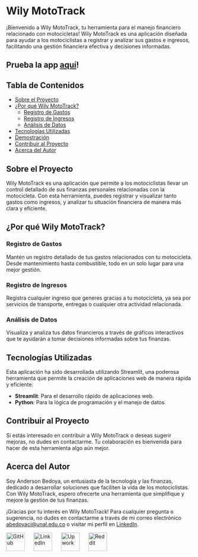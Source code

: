 # Wily MotoTrack

¡Bienvenido a Wily MotoTrack, tu herramienta para el manejo financiero relacionado con motocicletas! Wily MotoTrack es una aplicación diseñada para ayudar a los motociclistas a registrar y analizar sus gastos e ingresos, facilitando una gestión financiera efectiva y decisiones informadas.



## Prueba la app [aquí](https://wilymototrack.streamlit.app/)!

## Tabla de Contenidos

- [Sobre el Proyecto](#sobre-el-proyecto)
- [¿Por qué Wily MotoTrack?](#por-qué-wily-mototrack)
  - [Registro de Gastos](#registro-de-gastos)
  - [Registro de Ingresos](#registro-de-ingresos)
  - [Análisis de Datos](#análisis-de-datos)
- [Tecnologías Utilizadas](#tecnologías-utilizadas)
- [Demostración](#demostración)
- [Contribuir al Proyecto](#contribuir-al-proyecto)
- [Acerca del Autor](#acerca-del-autor)

## Sobre el Proyecto

Wily MotoTrack es una aplicación que permite a los motociclistas llevar un control detallado de sus finanzas personales relacionadas con la motocicleta. Con esta herramienta, puedes registrar y visualizar tanto gastos como ingresos, y analizar tu situación financiera de manera más clara y eficiente.

## ¿Por qué Wily MotoTrack?

### Registro de Gastos

Mantén un registro detallado de tus gastos relacionados con tu motocicleta. Desde mantenimiento hasta combustible, todo en un solo lugar para una mejor gestión.

### Registro de Ingresos

Registra cualquier ingreso que generes gracias a tu motocicleta, ya sea por servicios de transporte, entregas o cualquier otra actividad relacionada.

### Análisis de Datos

Visualiza y analiza tus datos financieros a través de gráficos interactivos que te ayudarán a tomar decisiones informadas sobre tus finanzas.

## Tecnologías Utilizadas

Esta aplicación ha sido desarrollada utilizando Streamlit, una poderosa herramienta que permite la creación de aplicaciones web de manera rápida y eficiente:

- **Streamlit**: Para el desarrollo rápido de aplicaciones web.
- **Python**: Para la lógica de programación y el manejo de datos.

## Contribuir al Proyecto

Si estás interesado en contribuir a Wily MotoTrack o deseas sugerir mejoras, no dudes en contactarme. Tu colaboración es bienvenida para hacer de esta herramienta algo aún mejor.

## Acerca del Autor

Soy Anderson Bedoya, un entusiasta de la tecnología y las finanzas, dedicado a desarrollar soluciones que faciliten la vida de los motociclistas. Con Wily MotoTrack, espero ofrecerte una herramienta que simplifique y mejore la gestión de tus finanzas.

¡Gracias por tu interés en Wily MotoTrack! Para cualquier pregunta o sugerencia, no dudes en contactarme a través de mi correo electrónico [abedoyaci@unal.edu.co](mailto:abedoyaci@unal.edu.co) o visitar mi perfil en [LinkedIn](https://www.linkedin.com/in/anderson-bedoya-ciro-9abb1724a).

<p>
  <a href="https://github.com/BluessyJazz"><img src="https://github.githubassets.com/images/modules/logos_page/GitHub-Mark.png" alt="GitHub" width="50" style="margin-right: 20px;"></a>
  <a href="https://www.linkedin.com/in/anderson-bedoya-ciro-9abb1724a"><img src="https://upload.wikimedia.org/wikipedia/commons/c/ca/LinkedIn_logo_initials.png" alt="LinkedIn" width="50" style="margin-right: 20px;"></a>
  <a href="https://www.upwork.com/freelancers/~017adf9fda4a06cf8a"><img src="https://w7.pngwing.com/pngs/257/806/png-transparent-upwork-freelancer-android-android-text-trademark-rectangle-thumbnail.png" alt="Upwork" width="50" style="margin-right: 20px;"></a>
  <a href="https://www.reddit.com/user/BluessyJazz/"><img src="https://w7.pngwing.com/pngs/647/198/png-transparent-reddit-hd-logo-thumbnail.png" alt="Reddit" width="50" style="margin-right: 20px;"></a>
</p>

